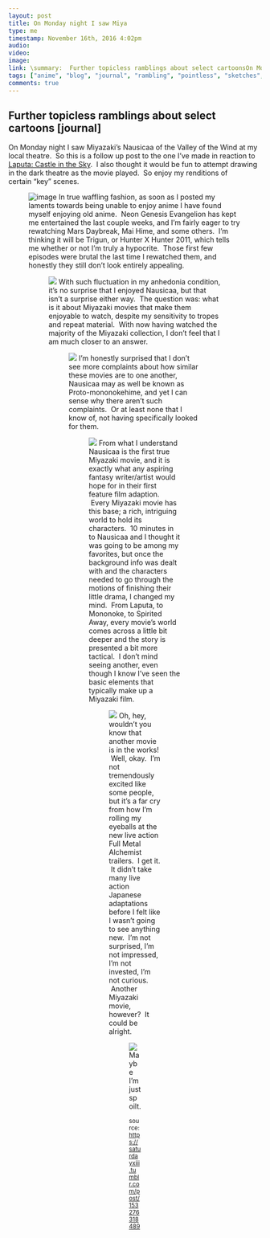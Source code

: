 ```yaml
---
layout: post
title: On Monday night I saw Miya
type: me
timestamp: November 16th, 2016 4:02pm
audio: 
video: 
image: 
link: \summary:  Further topicless ramblings about select cartoonsOn Monday night I saw Miyazaki’s Nausicaa of the Valley of the Wind at my local theatre...
tags: ["anime", "blog", "journal", "rambling", "pointless", "sketches", "ink", "illustration", "copying", "art", "nausicaa", "Thoughts", "movie", "personal"]
comments: true
---
```

## Further topicless ramblings about select cartoons [journal] ##
On Monday night I saw Miyazaki’s Nausicaa of the Valley of the Wind at my local theatre.  So this is a follow up post to the one I’ve made in reaction to <a href="http://saturdayxiii.tumblr.com/post/151944972574/laputa-and-self-reflection-regarding-anime" target="_blank">Laputa: Castle in the Sky</a>.  I also thought it would be fun to attempt drawing in the dark theatre as the movie played.  So enjoy my renditions of certain “key” scenes.
<figure data-orig-width="2841" data-orig-height="3958" class="tmblr-full"><img src="https://64.media.tumblr.com/85eb0f61913d3dcc775b8b8ee9934928/tumblr_inline_ogr8y5vlgz1rnrp45_540.jpg" alt="image" data-orig-width="2841" data-orig-height="3958"/>
In true waffling fashion, as soon as I posted my laments towards being unable to enjoy anime I have found myself enjoying old anime.  Neon Genesis Evangelion has kept me entertained the last couple weeks, and I’m fairly eager to try rewatching Mars Daybreak, Mai Hime, and some others.  I’m thinking it will be Trigun, or Hunter X Hunter 2011, which tells me whether or not I’m truly a hypocrite.  Those first few episodes were brutal the last time I rewatched them, and honestly they still don’t look entirely appealing.
<figure class="tmblr-full" data-orig-height="3719" data-orig-width="2184"><img src="https://64.media.tumblr.com/ea95b35294ad3f386c5301a0dffa0a6c/tumblr_inline_ogrbqcw4pZ1rnrp45_540.jpg" data-orig-height="3719" data-orig-width="2184"/>
With such fluctuation in my anhedonia condition, it’s no surprise that I enjoyed Nausicaa, but that isn’t a surprise either way.  The question was: what is it about Miyazaki movies that make them enjoyable to watch, despite my sensitivity to tropes and repeat material.  With now having watched the majority of the Miyazaki collection, I don’t feel that I am much closer to an answer.  
<figure class="tmblr-full" data-orig-height="3628" data-orig-width="2285"><img src="https://64.media.tumblr.com/fd8e461461064cc269f808a7b5071ee2/tumblr_inline_ogrbqp4uRY1rnrp45_540.jpg" data-orig-height="3628" data-orig-width="2285"/>
I’m honestly surprised that I don’t see more complaints about how similar these movies are to one another, Nausicaa may as well be known as Proto-mononokehime, and yet I can sense why there aren’t such complaints.  Or at least none that I know of, not having specifically looked for them.  
<figure class="tmblr-full" data-orig-height="2877" data-orig-width="2132"><img src="https://64.media.tumblr.com/d6331f05a9687c4c533f5ff61bb8a9b0/tumblr_inline_ogrbqvsazc1rnrp45_540.jpg" data-orig-height="2877" data-orig-width="2132"/>
From what I understand Nausicaa is the first true Miyazaki movie, and it is exactly what any aspiring fantasy writer/artist would hope for in their first feature film adaption.  Every Miyazaki movie has this base; a rich, intriguing world to hold its characters.  10 minutes in to Nausicaa and I thought it was going to be among my favorites, but once the background info was dealt with and the characters needed to go through the motions of finishing their little drama, I changed my mind.  From Laputa, to Mononoke, to Spirited Away, every movie’s world comes across a little bit deeper and the story is presented a bit more tactical.  I don’t mind seeing another, even though I know I’ve seen the basic elements that typically make up a Miyazaki film.
<figure class="tmblr-full" data-orig-height="3653" data-orig-width="2543"><img src="https://64.media.tumblr.com/7ae6e4748e823d97ed5e8ddf1da6eb4e/tumblr_inline_ogrbrfYGRq1rnrp45_540.jpg" data-orig-height="3653" data-orig-width="2543"/>
Oh, hey, wouldn’t you know that another movie is in the works!  Well, okay.  I’m not tremendously excited like some people, but it’s a far cry from how I’m rolling my eyeballs at the new live action Full Metal Alchemist trailers.  I get it.  It didn’t take many live action Japanese adaptations before I felt like I wasn’t going to see anything new.  I’m not surprised, I’m not impressed, I’m not invested, I’m not curious.  Another Miyazaki movie, however?  It could be alright.
<figure class="tmblr-full" data-orig-height="1190" data-orig-width="2711"><img src="https://64.media.tumblr.com/b170ba4ec5633f2adb84c3f8eb6eb278/tumblr_inline_ogrbpfAS8u1rnrp45_540.jpg" data-orig-height="1190" data-orig-width="2711"/>
Maybe I’m just spoilt.
  
<small>source: https://saturdayxiii.tumblr.com/post/153276318489</small>
